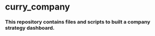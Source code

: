 # curry_company

### This repository contains files and scripts to built a company strategy dashboard.
